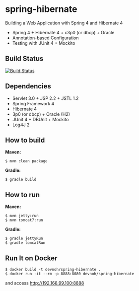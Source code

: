 # spring-hibernate
Building a Web Application with Spring 4 and Hibernate 4

* Spring 4 + Hibernate 4 + c3p0 (or dbcp) + Oracle
* Annotation-based Configuration
* Testing with JUnit 4 + Mockito

## Build Status

[![Build Status](https://travis-ci.org/devnoh/devnoh-spring-hibernate.svg?branch=master)](https://travis-ci.org/devnoh/devnoh-spring-hibernate)

## Dependencies

* Servlet 3.0 + JSP 2.2 + JSTL 1.2
* Spring Framework 4
* Hibernate 4
* 3p0 (or dbcp) + Oracle (H2)
* JUnit 4 + DBUnit + Mockito
* Log4J 2

## How to build

**Maven:**
```
$ mvn clean package
```

**Gradle:**
```
$ gradle build
```

## How to run

**Maven:**
```
$ mvn jetty:run
$ mvn tomcat7:run
```

**Gradle:**
```
$ gradle jettyRun
$ gradle tomcatRun
```

## Run It on Docker

```
$ docker build -t devnoh/spring-hibernate .
$ docker run -it --rm -p 8888:8080 devnoh/spring-hibernate
```
and access http://192.168.99.100:8888
